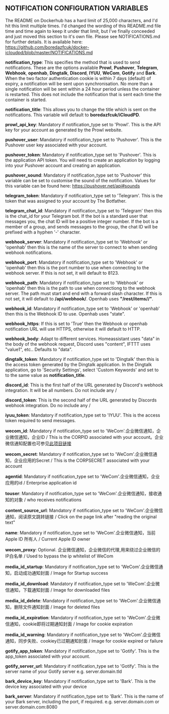 ## NOTIFICATION CONFIGURATION VARIABLES

The README on Dockerhub has a hard limit of 25,000 characters, and I'd hit this limit multiple times. I'd changed the wording of this README.md file time and time again to keep it under that limit, but I've finally conceeded and just moved this section to it's own file. Please see NOTIFICATIONS.md for further details. It is available here: https://github.com/boredazfcuk/docker-icloudpd/blob/master/NOTIFICATIONS.md

**notification_type**: This specifies the method that is used to send notifications. These are the options available **Prowl**, **Pushover**, **Telegram**, **Webhook**, **openhab**, **Dingtalk**, **Discord**, **IYUU**, **WeCom**, **Gotify** and **Bark**. When the two factor authentication cookie is within 7 days (default) of expiry, a notification will be sent upon synchronisation. No more than a single notification will be sent within a 24 hour period unless the container is restarted. This does not include the notification that is sent each time the container is started.

**notification_title**: This allows you to change the title which is sent on the notifications. This variable will default to **boredazfcuk/iCloudPD**.

**prowl_api_key**: Mandatory if notification_type set to 'Prowl'. This is the API key for your account as generated by the Prowl website.

**pushover_user**: Mandatory if notification_type set to 'Pushover'. This is the Pushover user key associated with your account.

**pushover_token**: Mandatory if notification_type set to 'Pushover'. This is the application API token. You will need to create an application by logging into your Pushover account and creating an application.

**pushover_sound**: Mandatory if notification_type set to 'Pushover' this variable can be set to customise the sound of the notification. Values for this variable can be found here: https://pushover.net/api#sounds

**telegram_token**: Mandatory if notification_type set to 'Telegram'. This is the token that was assigned to your account by The Botfather.

**telegram_chat_id**: Mandatory if notification_type set to 'Telegram' then this is the chat_id for your Telegram bot. If the bot is a standard user that messages you, the chat ID will be a positive integer number. If the bot is a member of a group, and sends messages to the group, the chat ID will be prefixed with a hyphen '-' character.

**webhook_server**: Mandatory if notification_type set to 'Webhook' or 'openhab' then this is the name of the server to connect to when sending webhook notifications.

**webhook_port**: Mandatory if notification_type set to 'Webhook' or 'openhab' then this is the port number to use when connecting to the webhook server. If this is not set, it will default to 8123.

**webhook_path**: Mandatory if notification_type set to 'Webhook' or 'openhab' then this is the path to use when connectiong to the webhook server. The path must start and end with a forward slash character. If this is not set, it will default to **/api/webhook/**. Openhab uses **"/rest/items/<itemname>/"**.

**webhook_id**: Mandatory if notification_type set to 'Webhook' or 'openhab' then this is the Webhook ID to use. Openhab uses "state".

**webhook_https**: If this is set to 'True' then the Webhook or openhab notification URL will use HTTPS, otherwise it will default to HTTP.

**webhook_body**: Adapt to different services. Homeassistant uses "data" in the body of the webhook request, Discord uses "content", IFTTT uses "value1", etc.. Defaults to "data".

**dingtalk_token**: Mandatory if notification_type set to 'Dingtalk' then this is the access token generated by the Dingtalk application. In the Dingtalk application, go to 'Security Settings', select 'Custom Keywords' and set to to the same value as **notification_title**.

**discord_id**: This is the first half of the URL generated by Discord's webhook integration.  It will be all numbers.  Do not include any /

**discord_token**: This is the second half of the URL generated by Discords webhook integration.  Do no include any /

**iyuu_token**: Mandatory if notification_type set to 'IYUU'. This is the access token required to send messages.


**wecom_id**: Mandatory if notification_type set to 'WeCom'.企业微信通知，企业微信通知，企业ID / This is the CORPID associated with your account。企业微信通知配置也可参见[此项目链接](https://github.com/Alano-i/wecom-notification/tree/main/iCloudPD)

**wecom_secret**: Mandatory if notification_type set to 'WeCom'.企业微信通知，企业应用的Secret / This is the CORPSECRET associated with your account

**agentid**: Mandatory if notification_type set to 'WeCom'.企业微信通知，企业应用的id / Enterprise application id

**touser**: Mandatory if notification_type set to 'WeCom'.企业微信通知，接收通知的对象 / who receives notifications

**content_source_url**: Mandatory if notification_type set to 'WeCom'.企业微信通知，阅读原文跳转链接 / Click on the page link after "reading the original text"

**name**: Mandatory if notification_type set to 'WeCom'.企业微信通知，当前 Apple ID 所有人 / Current Apple ID owner

**wecom_proxy**: Optional. 企业微信通知，企业微信的代理,用来绕过企业微信的IP白名单 / Used to bypass the ip whitelist of WeCom

**media_id_startup**: Mandatory if notification_type set to 'WeCom'.企业微信通知，启动成功通知封面 / Image for Startup success

**media_id_download**: Mandatory if notification_type set to 'WeCom'.企业微信通知，下载通知封面 / Image for downloaded files

**media_id_delete**: Mandatory if notification_type set to 'WeCom'.企业微信通知，删除文件通知封面 / Image for deleted files

**media_id_expiration**: Mandatory if notification_type set to 'WeCom'.企业微信通知，cookie即将过期通知封面 / Image for cookie expiration

**media_id_warning**: Mandatory if notification_type set to 'WeCom'.企业微信通知，同步失败、cookiey已过期通知封面 / Image for cookie expired or failure

**gotify_app_token**: Mandatory if notification_type set to 'Gotify'. This is the app_token associated with your account.

**gotify_server_url**: Mandatory if notification_type set to 'Gotify'. This is the server name of your Gotify server e.g. server.domain.tld

**bark_device_key**: Mandatory if notification_type set to 'Bark'. This is the device key associated with your device

**bark_server**: Mandatory if notification_type set to 'Bark'. This is the name of your Bark server, including the port, if required. e.g. server.domain.com or server.domain.com:8080
